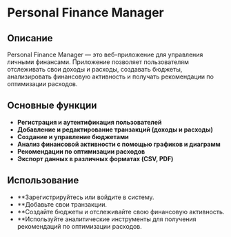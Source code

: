 # Personal Finance Manager

## Описание

Personal Finance Manager — это веб-приложение для управления личными финансами. Приложение позволяет пользователям отслеживать свои доходы и расходы, создавать бюджеты, анализировать финансовую активность и получать рекомендации по оптимизации расходов.

## Основные функции

- **Регистрация и аутентификация пользователей**
- **Добавление и редактирование транзакций (доходы и расходы)**
- **Создание и управление бюджетами**
- **Анализ финансовой активности с помощью графиков и диаграмм**
- **Рекомендации по оптимизации расходов**
- **Экспорт данных в различных форматах (CSV, PDF)**
## Использование
- **Зарегистрируйтесь или войдите в систему.
- **Добавьте свои транзакции.
- **Создайте бюджеты и отслеживайте свою финансовую активность.
- **Используйте аналитические инструменты для получения рекомендаций по оптимизации расходов.
